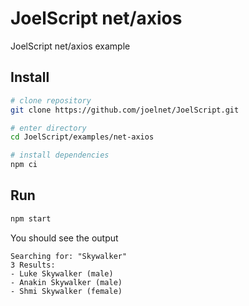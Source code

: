 # JoelScript net/axios

JoelScript net/axios example

## Install

```bash
# clone repository
git clone https://github.com/joelnet/JoelScript.git

# enter directory
cd JoelScript/examples/net-axios

# install dependencies
npm ci
```

## Run

```bash
npm start
```

You should see the output

```
Searching for: "Skywalker"
3 Results:
- Luke Skywalker (male)
- Anakin Skywalker (male)
- Shmi Skywalker (female)
```
